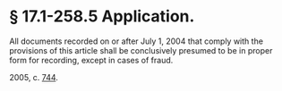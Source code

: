 # § 17.1-258.5 Application.

<p>All documents recorded on or after July 1, 2004 that comply with the provisions of this article shall be conclusively presumed to be in proper form for recording, except in cases of fraud.</p><p>2005, c. <a href='http://lis.virginia.gov/cgi-bin/legp604.exe?051+ful+CHAP0744'>744</a>.</p>